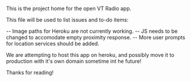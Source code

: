 This is the project home for the open VT Radio app.

This file will be used to list issues and to-do items:

-- Image paths for Heroku are not currently working.
-- JS needs to be changed to accomodate empty proximity response.
-- More user prompts for location services should be added.

We are attempting to host this app on heroku, and possibly move it to production  with it's own domain sometime int he future!

Thanks for reading!
